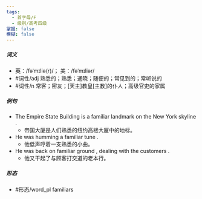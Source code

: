 ```yaml
---
tags:
  - 首字母/F
  - 级别/高考四级
掌握: false
模糊: false
---
```

##### 词义
- 英：/fəˈmɪliə(r)/； 美：/fəˈmɪliər/
- #词性/adj  熟悉的；熟悉；通晓；随便的；常见到的；常听说的
- #词性/n  常客；密友；[天主]教皇[主教]的仆人；高级官吏的家属
##### 例句
- The Empire State Building is a familiar landmark on the New York skyline .
	- 帝国大厦是人们熟悉的纽约高楼大厦中的地标。
- He was humming a familiar tune .
	- 他低声哼着一支熟悉的小曲。
- He was back on familiar ground , dealing with the customers .
	- 他又干起了与顾客打交道的老本行。
##### 形态
- #形态/word_pl familiars
